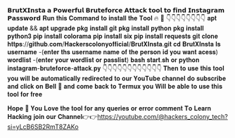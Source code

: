 𝗕𝗿𝘂𝘁𝗫𝗜𝗻𝘀𝘁𝗮 𝗮 𝗣𝗼𝘄𝗲𝗿𝗳𝘂𝗹 𝗕𝗿𝘂𝘁𝗲𝗳𝗼𝗿𝗰𝗲 𝗔𝘁𝘁𝗮𝗰𝗸 𝘁𝗼𝗼𝗹 𝘁𝗼 𝗳𝗶𝗻𝗱 𝗜𝗻𝘀𝘁𝗮𝗴𝗿𝗮𝗺 𝗣𝗮𝘀𝘀𝘄𝗼𝗿𝗱
𝐑𝐮𝐧 𝐭𝐡𝐢𝐬 𝐂𝐨𝐦𝐦𝐚𝐧𝐝 𝐭𝐨 𝐢𝐧𝐬𝐭𝐚𝐥𝐥 𝐭𝐡𝐞 𝐓𝐨𝐨𝐥 🔥 🔫 
👇👇👇👇👇👇👇👇
𝐚𝐩𝐭 𝐮𝐩𝐝𝐚𝐭𝐞 && 𝐚𝐩𝐭 𝐮𝐩𝐠𝐫𝐚𝐝𝐞
𝐩𝐤𝐠 𝐢𝐧𝐬𝐭𝐚𝐥𝐥 𝐠𝐢𝐭
𝐩𝐤𝐠 𝐢𝐧𝐬𝐭𝐚𝐥𝐥 𝐩𝐲𝐭𝐡𝐨𝐧
𝐩𝐤𝐠 𝐢𝐧𝐬𝐭𝐚𝐥𝐥 𝐩𝐲𝐭𝐡𝐨𝐧𝟑
𝐩𝐢𝐩 𝐢𝐧𝐬𝐭𝐚𝐥𝐥 𝐜𝐨𝐥𝐨𝐫𝐚𝐦𝐚
𝐩𝐢𝐩 𝐢𝐧𝐬𝐭𝐚𝐥𝐥 𝐬𝐢𝐱
𝐩𝐢𝐩 𝐢𝐧𝐬𝐭𝐚𝐥𝐥 𝐫𝐞𝐪𝐮𝐞𝐬𝐭𝐬
𝐠𝐢𝐭 𝐜𝐥𝐨𝐧𝐞 𝐡𝐭𝐭𝐩𝐬://𝐠𝐢𝐭𝐡𝐮𝐛.𝐜𝐨𝐦/𝐇𝐚𝐜𝐤𝐞𝐫𝐬𝐜𝐨𝐥𝐨𝐧𝐲𝐨𝐟𝐟𝐢𝐜𝐢𝐚𝐥/𝐁𝐫𝐮𝐭𝐗𝐈𝐧𝐬𝐭𝐚.𝐠𝐢𝐭
𝐜𝐝 𝐁𝐫𝐮𝐭𝐗𝐈𝐧𝐬𝐭𝐚
𝐥𝐬
𝐮𝐬𝐞𝐫𝐧𝐚𝐦𝐞 -(𝐞𝐧𝐭𝐞𝐫 𝐭𝐡𝐬 𝐮𝐬𝐞𝐫𝐧𝐚𝐦𝐞 𝐧𝐚𝐦𝐞 𝐨𝐟 𝐭𝐡𝐞 𝐩𝐞𝐫𝐬𝐨𝐧 𝐢𝐝 𝐲𝐨𝐮 𝐰𝐚𝐧𝐭 𝐚𝐜𝐞𝐬𝐬)
𝐰𝐨𝐫𝐝𝐥𝐢𝐬𝐭 -(𝐞𝐧𝐭𝐞𝐫 𝐲𝐨𝐮𝐫 𝐰𝐨𝐫𝐝𝐥𝐢𝐬𝐭 𝐨𝐫 𝐩𝐚𝐬𝐬𝐥𝐢𝐬𝐭)
𝐛𝐚𝐬𝐡 𝐬𝐭𝐚𝐫𝐭.𝐬𝐡 𝐨𝐫 𝐩𝐲𝐭𝐡𝐨𝐧 𝐢𝐧𝐬𝐭𝐚𝐠𝐫𝐚𝐦-𝐛𝐫𝐮𝐭𝐞𝐟𝐨𝐫𝐜𝐞-𝐚𝐭𝐭𝐚𝐜𝐤.𝐩𝐲
👇👇👇👇👇👇👇👇👇👇👇👇
𝐓𝐡𝐞𝐧 𝐭𝐨 𝐮𝐬𝐞 𝐭𝐡𝐢𝐬 𝐭𝐨𝐨𝐥 𝐲𝐨𝐮 𝐰𝐢𝐥𝐥 𝐛𝐞 𝐚𝐮𝐭𝐨𝐦𝐚𝐭𝐢𝐜𝐚𝐥𝐥𝐲 𝐫𝐞𝐝𝐢𝐫𝐞𝐜𝐭𝐞𝐝 𝐭𝐨 𝐨𝐮𝐫 
𝐘𝐨𝐮𝐓𝐮𝐛𝐞 𝐜𝐡𝐚𝐧𝐧𝐞𝐥 𝐝𝐨 𝐬𝐮𝐛𝐬𝐜𝐫𝐢𝐛𝐞 𝐚𝐧𝐝 𝐜𝐥𝐢𝐜𝐤 𝐨𝐧 𝐁𝐞𝐥𝐥 🔔 𝐚𝐧𝐝 𝐜𝐨𝐦𝐞 𝐛𝐚𝐜𝐤
𝐭𝐨 𝐓𝐞𝐫𝐦𝐮𝐱 𝐲𝐨𝐮 𝐖𝐢𝐥𝐥 𝐛𝐞 𝐚𝐛𝐥𝐞 𝐭𝐨 𝐮𝐬𝐞 𝐭𝐡𝐢𝐬 𝐭𝐨𝐨𝐥 𝐟𝐨𝐫 𝐟𝐫𝐞𝐞

𝐇𝐨𝐩𝐞 🙏 𝐘𝐨𝐮 𝐋𝐨𝐯𝐞 𝐭𝐡𝐞 𝐭𝐨𝐨𝐥 𝐟𝐨𝐫 𝐚𝐧𝐲 𝐪𝐮𝐞𝐫𝐢𝐞𝐬 𝐨𝐫 𝐞𝐫𝐫𝐨𝐫 𝐜𝐨𝐦𝐦𝐞𝐧𝐭
𝐓𝐨 𝐋𝐞𝐚𝐫𝐧 𝐇𝐚𝐜𝐤𝐢𝐧𝐠 𝐣𝐨𝐢𝐧 𝐨𝐮𝐫 𝐂𝐡𝐚𝐧𝐧𝐞𝐥👉👉https://youtube.com/@hackers_colony_tech?si=yLcB6SB2RmT8ZAKo
